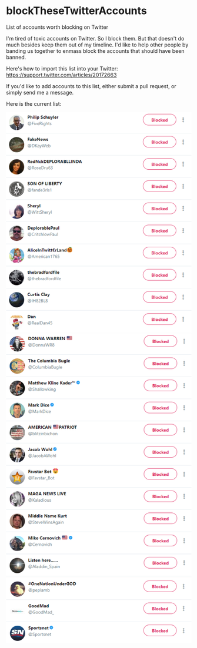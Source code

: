 # blockTheseTwitterAccounts
List of accounts worth blocking on Twitter

I'm tired of toxic accounts on Twitter. So I block them. But that doesn't do much besides keep them out of my timeline. I'd like to help other people by banding us together to enmass block the accounts that should have been banned.

Here's how to import this list into your Twitter: https://support.twitter.com/articles/20172663

If you'd like to add accounts to this list, either submit a pull request, or simply send me a message.

Here is the current list:

<img src="https://github.com/glenpierce/blockTheseTwitterAccounts/blob/master/image1.PNG">
<img src="https://github.com/glenpierce/blockTheseTwitterAccounts/blob/master/image2.PNG">
<img src="https://github.com/glenpierce/blockTheseTwitterAccounts/blob/master/image3.PNG">
